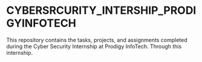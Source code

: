 # CYBERSRCURITY_INTERSHIP_PRODIGYINFOTECH
This repository contains the tasks, projects, and assignments completed during the Cyber Security Internship at Prodigy InfoTech. Through this internship.
